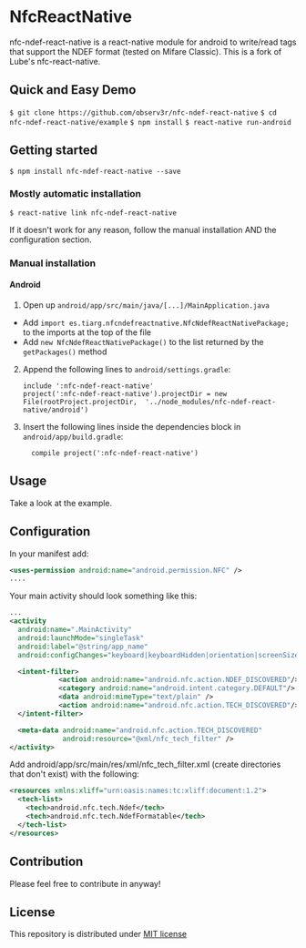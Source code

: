 # NfcReactNative

nfc-ndef-react-native is a react-native module for android to write/read tags that support the NDEF format (tested on Mifare Classic). This is a fork of Lube's nfc-react-native.

## Quick and Easy Demo

`$ git clone https://github.com/observ3r/nfc-ndef-react-native`
`$ cd nfc-ndef-react-native/example`
`$ npm install`
`$ react-native run-android`

## Getting started

`$ npm install nfc-ndef-react-native --save`

### Mostly automatic installation

`$ react-native link nfc-ndef-react-native`

If it doesn't work for any reason, follow the manual installation AND the configuration section.

### Manual installation

#### Android

1. Open up `android/app/src/main/java/[...]/MainApplication.java`
  - Add `import es.tiarg.nfcndefreactnative.NfcNdefReactNativePackage;` to the imports at the top of the file
  - Add `new NfcNdefReactNativePackage()` to the list returned by the `getPackages()` method
2. Append the following lines to `android/settings.gradle`:
    ```
    include ':nfc-ndef-react-native'
    project(':nfc-ndef-react-native').projectDir = new File(rootProject.projectDir,  '../node_modules/nfc-ndef-react-native/android')
    ```
3. Insert the following lines inside the dependencies block in `android/app/build.gradle`:
    ```
      compile project(':nfc-ndef-react-native')
    ```

## Usage

Take a look at the example.

## Configuration

In your manifest add:
```xml
<uses-permission android:name="android.permission.NFC" />
....
```
Your main activity should look something like this:
```xml
...
<activity
  android:name=".MainActivity"
  android:launchMode="singleTask"
  android:label="@string/app_name"
  android:configChanges="keyboard|keyboardHidden|orientation|screenSize">

  <intent-filter>
			<action android:name="android.nfc.action.NDEF_DISCOVERED"/>
			<category android:name="android.intent.category.DEFAULT"/>	
			<data android:mimeType="text/plain" />
            <action android:name="android.nfc.action.TECH_DISCOVERED"/>
  </intent-filter>

  <meta-data android:name="android.nfc.action.TECH_DISCOVERED"
             android:resource="@xml/nfc_tech_filter" />
</activity>
```

Add android/app/src/main/res/xml/nfc_tech_filter.xml (create directories that don't exist) with the following:
```xml
<resources xmlns:xliff="urn:oasis:names:tc:xliff:document:1.2">
  <tech-list>
    <tech>android.nfc.tech.Ndef</tech>
    <tech>android.nfc.tech.NdefFormatable</tech>
  </tech-list>
</resources>
```

## Contribution
Please feel free to contribute in anyway!

## License
This repository is distributed under [MIT license](https://github.com/Lube/nfc-react-native/blob/master/LICENSE) 
